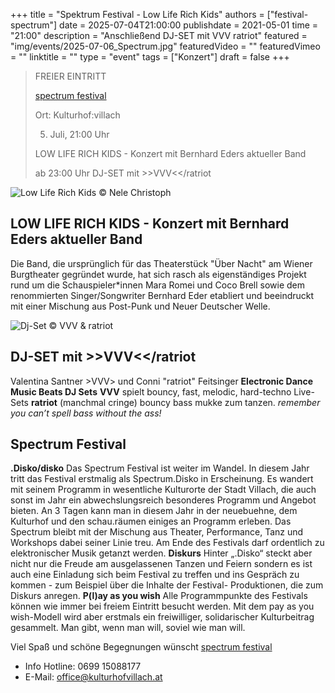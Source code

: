 +++
title = "Spektrum Festival - Low Life Rich Kids"
authors = ["festival-spectrum"]
date = 2025-07-04T21:00:00
publishdate = 2021-05-01
time = "21:00"
description = "Anschließend DJ-SET mit VVV ratriot"
featured = "img/events/2025-07-06_Spectrum.jpg"
featuredVideo = ""
featuredVimeo = ""
linktitle = ""
type = "event"
tags = ["Konzert"]
draft = false
+++

>FREIER EINTRITT 
>
> [spectrum festival](https://www.festivalspectrum.com/portfolios/erianvernissage/)
>
> Ort: Kulturhof:villach
> 
> 5. Juli, 21:00 Uhr
>
> LOW LIFE RICH KIDS - Konzert mit Bernhard Eders aktueller Band
>
> ab 23:00 Uhr DJ-SET mit >>VVV<</ratriot

![Low Life Rich Kids](/img/events/2025-07-05_LowLifeRichKids_Nele_Christoph.JPG)
© Nele Christoph

## LOW LIFE RICH KIDS - Konzert mit Bernhard Eders aktueller Band

Die Band, die ursprünglich für das Theaterstück "Über Nacht" am Wiener Burgtheater gegründet wurde, hat sich rasch als eigenständiges Projekt rund um die Schauspieler*innen Mara Romei und Coco Brell sowie dem renommierten Singer/Songwriter Bernhard Eder etabliert und beeindruckt mit einer Mischung aus Post-Punk und Neuer Deutscher Welle.

![Dj-Set](/img/events/2025-07-05_SpecrtumDJ.jpg)
© VVV & ratriot

## DJ-SET mit >>VVV<</ratriot

Valentina Santner >VVV> und Conni "ratriot" Feitsinger
**Electronic Dance Music Beats DJ Sets** 
**VVV** spielt bouncy, fast, melodic, hard-techno Live-Sets 
**ratriot** (manchmal cringe) bouncy bass mukke zum tanzen. 
*remember you can’t spell bass without the ass!*


## Spectrum Festival

**.Disko/disko**
Das Spectrum Festival ist weiter im Wandel. In diesem Jahr tritt das Festival erstmalig als Spectrum.Disko in Erscheinung. Es wandert mit seinem Programm in wesentliche Kulturorte der Stadt Villach, die auch sonst im Jahr ein abwechslungsreich besonderes Programm und Angebot bieten.
An 3 Tagen kann man in diesem Jahr in der neuebuehne, dem Kulturhof und den schau.räumen einiges an Programm erleben. Das Spectrum bleibt mit der Mischung aus Theater, Performance, Tanz und Workshops dabei seiner Linie treu.
Am Ende des Festivals darf ordentlich zu elektronischer Musik getanzt werden.
**Diskurs**
Hinter „.Disko“ steckt aber nicht nur die Freude am ausgelassenen Tanzen und Feiern sondern es ist auch eine Einladung sich beim Festival zu treffen und ins Gespräch zu kommen - zum Beispiel über die Inhalte der Festival-
Produktionen, die zum Diskurs anregen.
**P(l)ay as you wish**
Alle Programmpunkte des Festivals können wie immer bei freiem Eintritt besucht werden. Mit dem pay as you wish-Modell wird aber erstmals ein freiwilliger, solidarischer Kulturbeitrag gesammelt. Man gibt, wenn man will, soviel wie man will.

Viel Spaß und schöne Begegnungen wünscht [spectrum festival](https://www.festivalspectrum.com/portfolios/erianvernissage/)


- Info Hotline: 0699 15088177 
- E-Mail: office@kulturhofvillach.at
